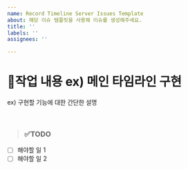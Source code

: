 ```yaml
---
name: Record Timeline Server Issues Template
about: 해당 이슈 템플릿을 사용해 이슈를 생성해주세요.
title: ''
labels: ''
assignees: ''

---
```


# 📝작업 내용 ex) 메인 타임라인 구현
ex) 구현할 기능에 대한 간단한 설명

<br>

> ### ✅TODO

- [ ] 해야할 일 1
- [ ] 해야할 일 2
